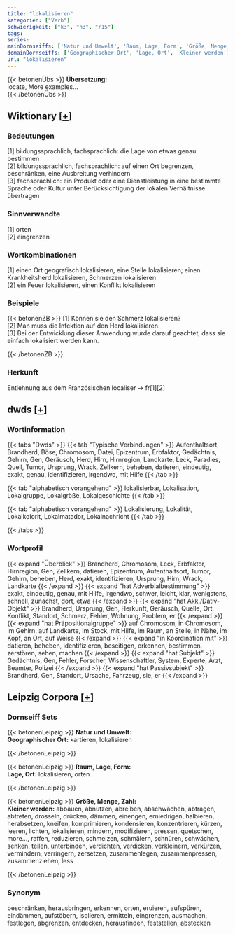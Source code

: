 ```yaml
---
title: "lokalisieren"
kategorien: ["Verb"]
schwierigkeit: ["k3", "h3", "r15"]
tags:
series:
mainDornseiffs: ['Natur und Umwelt', 'Raum, Lage, Form', 'Größe, Menge, Zahl']
domainDornseiffs: ['Geographischer Ort', 'Lage, Ort', 'Kleiner werden']
url: "lokalisieren"
---
```


{{< betonenÜbs >}}
**Übersetzung:**  
locate, More examples...  
{{< /betonenÜbs >}}

## Wiktionary [[+](https://de.wiktionary.org/wiki/lokalisieren)]

### Bedeutungen
[1] bildungssprachlich, fachsprachlich: die Lage von etwas genau bestimmen  
[2] bildungssprachlich, fachsprachlich: auf einen Ort begrenzen, beschränken, eine Ausbreitung verhindern  
[3] fachsprachlich: ein Produkt oder eine Dienstleistung in eine bestimmte Sprache oder Kultur unter Berücksichtigung der lokalen Verhältnisse übertragen  

### Sinnverwandte
[1] orten  
[2] eingrenzen  

### Wortkombinationen
[1] einen Ort geografisch lokalisieren, eine Stelle lokalisieren; einen Krankheitsherd lokalisieren, Schmerzen lokalisieren  
[2] ein Feuer lokalisieren, einen Konflikt lokalisieren  

### Beispiele
{{< betonenZB >}}
[1] Können sie den Schmerz lokalisieren?  
[2] Man muss die Infektion auf den Herd lokalisieren.  
[3] Bei der Entwicklung dieser Anwendung wurde darauf geachtet, dass sie einfach lokalisiert werden kann.  

{{< /betonenZB >}}
### Herkunft
Entlehnung aus dem Französischen localiser → fr[1][2]  



## dwds [[+](https://www.dwds.de/wb/lokalisieren)]

### Wortinformation
{{< tabs "Dwds" >}}
{{< tab "Typische Verbindungen" >}}
Aufenthaltsort, Brandherd, Böse, Chromosom, Datei, Epizentrum, Erbfaktor, Gedächtnis, Gehirn, Gen, Geräusch, Herd, Hirn, Hirnregion, Landkarte, Leck, Paradies, Quell, Tumor, Ursprung, Wrack, Zellkern, beheben, datieren, eindeutig, exakt, genau, identifizieren, irgendwo, mit Hilfe
{{< /tab >}}

{{< tab "alphabetisch vorangehend" >}}
lokalisierbar, Lokalisation, Lokalgruppe, Lokalgröße, Lokalgeschichte
{{< /tab >}}

{{< tab "alphabetisch vorangehend" >}}
Lokalisierung, Lokalität, Lokalkolorit, Lokalmatador, Lokalnachricht
{{< /tab >}}

{{< /tabs >}}

### Wortprofil
{{< expand "Überblick" >}} Brandherd, Chromosom, Leck, Erbfaktor, Hirnregion, Gen, Zellkern, datieren, Epizentrum, Aufenthaltsort, Tumor, Gehirn, beheben, Herd, exakt, identifizieren, Ursprung, Hirn, Wrack, Landkarte {{< /expand >}}
{{< expand "hat Adverbialbestimmung" >}} exakt, eindeutig, genau, mit Hilfe, irgendwo, schwer, leicht, klar, wenigstens, schnell, zunächst, dort, etwa {{< /expand >}}
{{< expand "hat Akk./Dativ-Objekt" >}} Brandherd, Ursprung, Gen, Herkunft, Geräusch, Quelle, Ort, Konflikt, Standort, Schmerz, Fehler, Wohnung, Problem, er {{< /expand >}}
{{< expand "hat Präpositionalgruppe" >}} auf Chromosom, in Chromosom, im Gehirn, auf Landkarte, im Stock, mit Hilfe, im Raum, an Stelle, in Nähe, im Kopf, an Ort, auf Weise {{< /expand >}}
{{< expand "in Koordination mit" >}} datieren, beheben, identifizieren, beseitigen, erkennen, bestimmen, zerstören, sehen, machen {{< /expand >}}
{{< expand "hat Subjekt" >}} Gedächtnis, Gen, Fehler, Forscher, Wissenschaftler, System, Experte, Arzt, Beamter, Polizei {{< /expand >}}
{{< expand "hat Passivsubjekt" >}} Brandherd, Gen, Standort, Ursache, Fahrzeug, sie, er {{< /expand >}}

## Leipzig Corpora [[+](https://corpora.uni-leipzig.de/en/res?word=lokalisieren&corpusId=deu_newscrawl-public_2018)]

### Dornseiff Sets
{{< betonenLeipzig >}}
**Natur und Umwelt:**  
**Geographischer Ort:** kartieren, lokalisieren  

{{< /betonenLeipzig >}}


{{< betonenLeipzig >}}
**Raum, Lage, Form:**  
**Lage, Ort:** lokalisieren, orten  

{{< /betonenLeipzig >}}


{{< betonenLeipzig >}}
**Größe, Menge, Zahl:**  
**Kleiner werden:** abbauen, abnutzen, abreiben, abschwächen, abtragen, abtreten, drosseln, drücken, dämmen, einengen, erniedrigen, halbieren, herabsetzen, kneifen, komprimieren, kondensieren, konzentrieren, kürzen, leeren, lichten, lokalisieren, mindern, modifizieren, pressen, quetschen, more..., raffen, reduzieren, schmelzen, schmälern, schnüren, schwächen, senken, teilen, unterbinden, verdichten, verdicken, verkleinern, verkürzen, vermindern, verringern, zersetzen, zusammenlegen, zusammenpressen, zusammenziehen, less  

{{< /betonenLeipzig >}}

### Synonym
beschränken, herausbringen, erkennen, orten, eruieren, aufspüren, eindämmen, aufstöbern, isolieren, ermitteln, eingrenzen, ausmachen, festlegen, abgrenzen, entdecken, herausfinden, feststellen, abstecken

